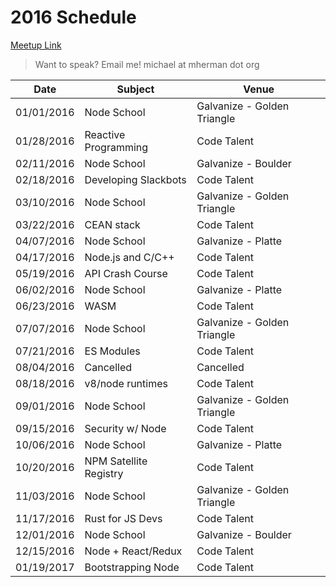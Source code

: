 # 2016 Schedule

[Meetup Link](http://www.meetup.com/Node-js-Denver-Boulder/)

> Want to speak? Email me! michael at mherman dot org

|    Date    | Subject                | Venue                       |
|------------|------------------------|-----------------------------|
| 01/01/2016 | Node School            | Galvanize - Golden Triangle |
| 01/28/2016 | Reactive Programming   | Code Talent                 |
| 02/11/2016 | Node School            | Galvanize - Boulder         |
| 02/18/2016 | Developing Slackbots   | Code Talent                 |
| 03/10/2016 | Node School            | Galvanize - Golden Triangle |
| 03/22/2016 | CEAN stack             | Code Talent                 |
| 04/07/2016 | Node School            | Galvanize - Platte          |
| 04/17/2016 | Node.js and C/C++      | Code Talent                 |
| 05/19/2016 | API Crash Course       | Code Talent                 |
| 06/02/2016 | Node School            | Galvanize - Platte          |
| 06/23/2016 | WASM                   | Code Talent                 |
| 07/07/2016 | Node School            | Galvanize - Golden Triangle |
| 07/21/2016 | ES Modules             | Code Talent                 |
| 08/04/2016 | Cancelled              | Cancelled                   |
| 08/18/2016 | v8/node runtimes       | Code Talent                 |
| 09/01/2016 | Node School            | Galvanize - Golden Triangle |
| 09/15/2016 | Security w/ Node       | Code Talent                 |
| 10/06/2016 | Node School            | Galvanize - Platte          |
| 10/20/2016 | NPM Satellite Registry | Code Talent                 |
| 11/03/2016 | Node School            | Galvanize - Golden Triangle |
| 11/17/2016 | Rust for JS Devs       | Code Talent                 |
| 12/01/2016 | Node School            | Galvanize - Boulder         |
| 12/15/2016 | Node + React/Redux     | Code Talent                 |
| 01/19/2017 | Bootstrapping Node     | Code Talent                 |
